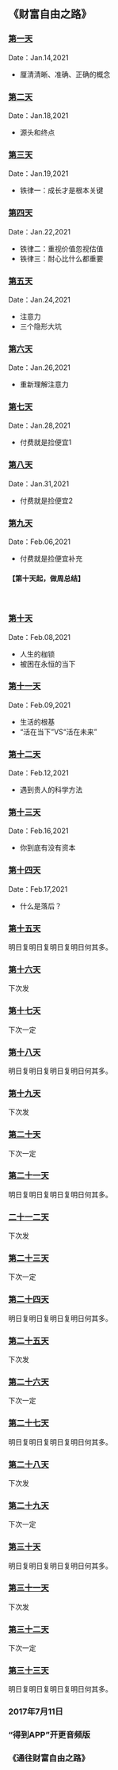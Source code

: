 ## 《财富自由之路》


### [第一天](day001.md)
Date：Jan.14,2021
* 厘清清晰、准确、正确的概念

### [第二天](day002.md)
Date：Jan.18,2021
* 源头和终点

### [第三天](day003.md)
Date：Jan.19,2021
* 铁律一：成长才是根本关键

### [第四天](day004.md)
Date：Jan.22,2021
* 铁律二：重视价值忽视估值
* 铁律三：耐心比什么都重要

### [第五天](day005.md)
Date：Jan.24,2021
* 注意力
* 三个隐形大坑

### [第六天](day006.md)
Date：Jan.26,2021
* 重新理解注意力

### [第七天](day007.md)
Date：Jan.28,2021
* 付费就是捡便宜1

### [第八天](day008.md)
Date：Jan.31,2021
* 付费就是捡便宜2

### [第九天](day009.md)
Date：Feb.06,2021
* 付费就是捡便宜补充
#### 【第十天起，做周总结】
<br>

### [第十天](day010.md)
Date：Feb.08,2021
* 人生的枷锁
* 被困在永恒的当下

### [第十一天](day011.md)
Date：Feb.09,2021
* 生活的根基
* “活在当下”VS“活在未来”

### [第十二天](day012.md)
Date：Feb.12,2021
* 遇到贵人的科学方法

### [第十三天](day013.md)
Date：Feb.16,2021
* 你到底有没有资本

### [第十四天](day014.md)
Date：Feb.17,2021
* 什么是落后？

### [第十五天](day015.md)
明日复明日复明日复明日何其多。

### [第十六天](day016.md)
下次发

### [第十七天](day017.md)
下次一定

### [第十八天](day018.md)
明日复明日复明日复明日何其多。

### [第十九天](day019.md)
下次发

### [第二十天](day020.md)
下次一定

### [第二十一天](day021.md)
明日复明日复明日复明日何其多。

### [二十一二天](day022.md)
下次发

### [第二十三天](day023.md)
下次一定

### [第二十四天](day024.md)
明日复明日复明日复明日何其多。

### [第二十五天](day025.md)
下次发

### [第二十六天](day026.md)
下次一定

### [第二十七天](day027.md)
明日复明日复明日复明日何其多。

### [第二十八天](day028.md)
下次发

### [第二十九天](day029.md)
下次一定

### [第三十天](day030.md)
明日复明日复明日复明日何其多。

### [第三十一天](day031.md)
下次发

### [第三十二天](day032.md)
下次一定

### [第三十三天](day033.md)
明日复明日复明日复明日何其多。

### 2017年7月11日
### “得到APP”开更音频版
### 《通往财富自由之路》
